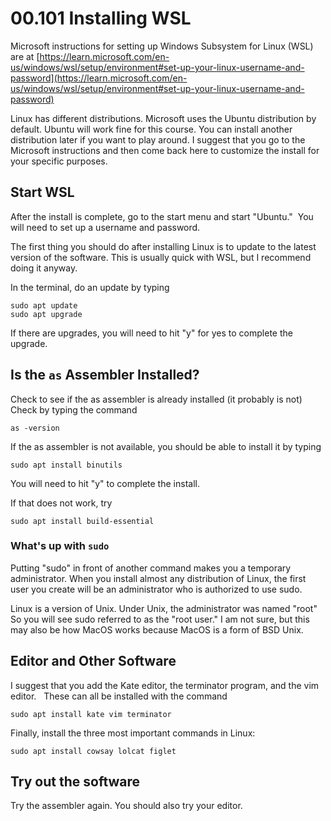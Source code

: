 # 00.101 Installing WSL

Microsoft instructions for setting up Windows Subsystem for Linux (WSL) are at [https://learn.microsoft.com/en-us/windows/wsl/setup/environment#set-up-your-linux-username-and-password](https://learn.microsoft.com/en-us/windows/wsl/setup/environment#set-up-your-linux-username-and-password)

Linux has different distributions.  Microsoft uses the Ubuntu distribution by default.  Ubuntu will work fine for this course.  You can install another distribution later if you want to play around.  I suggest that you go to the Microsoft instructions and then come back here to customize the install for your specific purposes.

## Start WSL

After the install is complete, go to the start menu and start "Ubuntu."  You will need to set up a username and password. 

The first thing you should do after installing Linux is to update to the latest version of the software.  This is usually quick with WSL, but I recommend doing it anyway.

In the terminal, do an update by typing 

```text
sudo apt update
sudo apt upgrade
```    
If there are upgrades, you will need to hit "y" for yes to complete the upgrade.

## Is the `as` Assembler Installed?


Check to see if the as assembler is already installed (it probably is not)  Check by typing the command 

```
as -version
```

If the as assembler is not available, you should be able to install it by typing 

```
sudo apt install binutils 
```

You will need to hit "y" to complete the install.

If that does not work, try 

```
sudo apt install build-essential
```

### What's up with `sudo`

Putting "sudo" in front of another command makes you a temporary administrator.  When you install almost any distribution of Linux, the first user you create will be an administrator who is authorized to use sudo.

Linux is a version of Unix.  Under Unix, the administrator was named "root"  So you will see sudo referred to as the "root user."  I am not sure, but this may also be how MacOS works because MacOS is a form of BSD Unix.

## Editor and Other Software

I suggest that you add the Kate editor, the terminator program, and the vim editor.   These can all be installed with the command 

```
sudo apt install kate vim terminator
```

Finally, install the three most important commands in Linux:  

```
sudo apt install cowsay lolcat figlet
```

## Try out the software

Try the assembler again.  You should also try your editor.